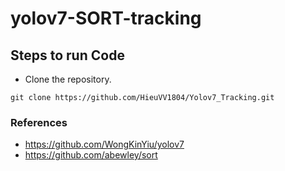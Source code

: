 # yolov7-SORT-tracking


## Steps to run Code
- Clone the repository.
```
git clone https://github.com/HieuVV1804/Yolov7_Tracking.git
```

 ### References
 - https://github.com/WongKinYiu/yolov7
 - https://github.com/abewley/sort
